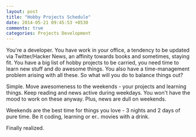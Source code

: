 ```yaml
---
layout: post
title: "Hobby Projects Schedule"
date: 2014-05-21 09:45:53 +0530
comments: true
categories: Projects Development
---
```


You're a developer. You have work in your office, a tendency to be updated via Twitter/Hacker News, an affinity towards books and sometimes, staying fit. You have a big list of hobby projects to be carried, you need time to learn new stuff and do awesome things. You also have a time-management problem arising with all these. So what will you do to balance things out?

Simple. Move awesomeness to the weekends - your projects and learning things. Keep reading and news active during weekdays. You won't have the mood to work on these anyway. Plus, news are dull on weekends. 

Weekends are the best time for things you love - 3 nights and 2 days of pure time. Be it coding, learning or er.. movies with a drink.

Finally realized.